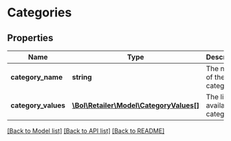# Categories

## Properties
Name | Type | Description | Notes
------------ | ------------- | ------------- | -------------
**category_name** | **string** | The name of the categories. | 
**category_values** | [**\Bol\Retailer\Model\CategoryValues[]**](CategoryValues.md) | The list of available categories. | 

[[Back to Model list]](../../README.md#documentation-for-models) [[Back to API list]](../../README.md#documentation-for-api-endpoints) [[Back to README]](../../README.md)


